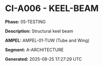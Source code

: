 # CI-A006 - KEEL-BEAM

**Phase:** 05-TESTING

**Description:** Structural keel beam

**AMPEL:** AMPEL-01-TUW (Tube and Wing)

**Segment:** A-ARCHITECTURE

**Generated:** 2025-08-25 17:27:29 UTC
